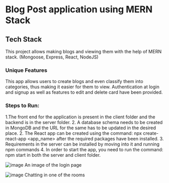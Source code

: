 # Blog Post application using MERN Stack

## Tech Stack
This project allows making blogs and viewing them with the help of MERN stack. (Mongoose, Express, React, NodeJS)

### Unique Features
This app allows users to create blogs and even classify them into categories, thus making it easier for them to view. Authentication at login and signup as well as features to edit and delete card have been provided.

### Steps to Run:
1.The front end for the application is present in the client folder and the backend is in the server folder.
2. A database schema needs to be created in MongoDB and the URL for the same has to be updated in the desired place.
2. The React app can be created using the command: npx create-react-app <app_name> after the required packages have been installed.
3. Requirements in the server can be installed by moving into it and running npm commands
4. In order to start the app, you need to run the command: npm start in both the server and client folder.

![image](https://github.com/user-attachments/assets/ebec2ead-a781-4c85-ac86-3a6d5a471ff0)
An image of the login page

![image](https://github.com/user-attachments/assets/aefbb73f-2d92-4fea-b79a-4830a85cb9bf)
Chatting in one of the rooms
